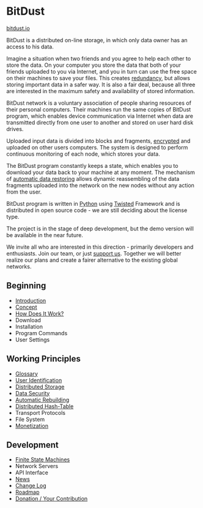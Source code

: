 # BitDust
[bitdust.io](http://bitdust.io)

BitDust is a distributed on-line storage, in which only data owner has an access to his data.

Imagine a situation when two friends and you agree to help each other to store the data. On your computer you store the data that both of your friends uploaded to you via Internet, and you in turn can use the free space on their machines to save your files. This creates [redundancy](storage.md), but allows storing important data in a safer way. It is also a fair deal, because all three are interested in the maximum safety and availability of stored information.

BitDust network is a voluntary association of people sharing resources of their personal computers. Their machines run the same copies of BitDust program, which enables device communication via Internet when data are transmitted directly from one user to another and stored on user hard disk drives. 

Uploaded input data is divided into blocks and fragments, [encrypted](security.md) and uploaded on other users computers. The system is designed to perform continuous monitoring of each node, which stores your data.

The BitDust program constantly keeps a state, which enables you to download your data back to your machine at any moment. The mechanism of [automatic data restoring](rebuilding.md) allows dynamic reassembling of the data fragments uploaded into the network on the new nodes without any action from the user. 

BitDust program is written in [Python](http://python.org) using [Twisted](http://twistedmatrix.com/) Framework and is distributed in open source code - we are still deciding about the license type. 

The project is in the stage of deep development, but the demo version will be available in the near future. 

We invite all who are interested in this direction - primarily developers and enthusiasts. Join our team, or just [support us](donate.md). Together we will better realize our plans and create a fairer alternative to the existing global networks.


## Beginning

+ [Introduction](intro.md)
+ [Concept](concept.md)
+ [How Does It Work?](principle.md)
+ Download
+ Installation
+ Program Commands
+ User Settings


## Working Principles

+ [Glossary](glossary.md)
+ [User Identification](identities.md)
+ [Distributed Storage](storage.md)
+ [Data Security](security.md)
+ [Automatic Rebuilding](rebuilding.md)
+ [Distributed Hash-Table](dht.md)
+ Transport Protocols
+ File System
+ [Monetization](monetization.md)


## Development

+ [Finite State Machines](automats.md)
+ Network Servers
+ API Interface
+ [News](news.md)
+ [Change Log](changelog.md)
+ [Roadmap](roadmap.md)
+ [Donation / Your Contribution](donate.md)

